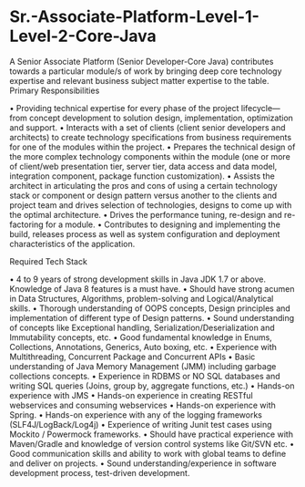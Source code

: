 # Sr.-Associate-Platform-Level-1-Level-2-Core-Java
 A Senior Associate Platform (Senior Developer-Core Java) contributes towards a particular module/s of work by bringing deep core technology expertise and relevant business subject matter expertise to the table. 
Primary Responsibilities

•	Providing technical expertise for every phase of the project lifecycle—from concept development to solution design, implementation, optimization and support. 
•	Interacts with a set of clients (client senior developers and architects) to create technology specifications from business requirements for one of the modules within the project. 
•	Prepares the technical design of the more complex technology components within the module (one or more of client/web presentation tier, server tier, data access and data model, integration component, package function customization).
•	Assists the architect in articulating the pros and cons of using a certain technology stack or component or design pattern versus another to the clients and project team and drives selection of technologies, designs to come up with the optimal architecture.
•	Drives the performance tuning, re-design and re-factoring for a module. 
•	Contributes to designing and implementing the build, releases process as well as system configuration and deployment characteristics of the application. 


Required Tech Stack

•	4 to 9 years of strong development skills in Java JDK 1.7 or above. Knowledge of Java 8 features is a must have.
•	Should have strong acumen in Data Structures, Algorithms, problem-solving and Logical/Analytical skills.
•	Thorough understanding of OOPS concepts, Design principles and implementation of different type of Design patterns.
•	Sound understanding of concepts like Exceptional handling, Serialization/Deserialization and Immutability concepts, etc.
•	Good fundamental knowledge in Enums, Collections, Annotations, Generics, Auto boxing, etc.
•	Experience with Multithreading, Concurrent Package and Concurrent APIs
•	Basic understanding of Java Memory Management (JMM) including garbage collections concepts.
•	Experience in RDBMS or NO SQL databases and writing SQL queries (Joins, group by, aggregate functions, etc.)
•	Hands-on experience with JMS
•	Hands-on experience in creating RESTful webservices and consuming webservices
•	Hands-on experience with Spring.
•	Hands-on experience with any of the logging frameworks (SLF4J/LogBack/Log4j)
•	Experience of writing Junit test cases using Mockito / Powermock frameworks.
•	Should have practical experience with Maven/Gradle and knowledge of version control systems like Git/SVN etc.
•	Good communication skills and ability to work with global teams to define and deliver on projects.
•	Sound understanding/experience in software development process, test-driven development. 
